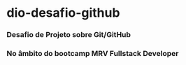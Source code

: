 # dio-desafio-github
### Desafio de Projeto sobre Git/GitHub
### No âmbito do bootcamp MRV Fullstack Developer
